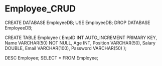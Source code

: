 # Employee_CRUD
CREATE DATABASE EmployeeDB;
USE EmployeeDB;
DROP DATABASE EmployeeDB;

CREATE TABLE Employee (
    EmpID INT AUTO_INCREMENT PRIMARY KEY,
    Name VARCHAR(50) NOT NULL,
    Age INT,
    Position VARCHAR(50),
    Salary DOUBLE,
    Email VARCHAR(100),
    Password VARCHAR(50)
);


DESC Employee;
SELECT * FROM Employee;

